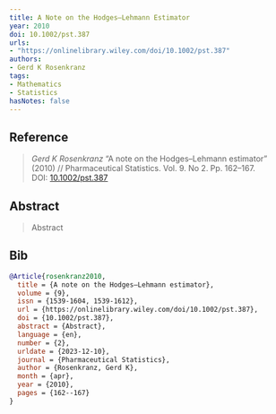 ```yaml
---
title: A Note on the Hodges–Lehmann Estimator
year: 2010
doi: 10.1002/pst.387
urls:
- "https://onlinelibrary.wiley.com/doi/10.1002/pst.387"
authors:
- Gerd K Rosenkranz
tags:
- Mathematics
- Statistics
hasNotes: false
---
```


## Reference

> <i>Gerd K Rosenkranz</i> “A note on the Hodges–Lehmann estimator” (2010) // Pharmaceutical Statistics. Vol.&nbsp;9. No&nbsp;2. Pp.&nbsp;162–167. DOI:&nbsp;<a href='https://doi.org/10.1002/pst.387'>10.1002/pst.387</a>

## Abstract

> Abstract

## Bib

```bib
@Article{rosenkranz2010,
  title = {A note on the Hodges–Lehmann estimator},
  volume = {9},
  issn = {1539-1604, 1539-1612},
  url = {https://onlinelibrary.wiley.com/doi/10.1002/pst.387},
  doi = {10.1002/pst.387},
  abstract = {Abstract},
  language = {en},
  number = {2},
  urldate = {2023-12-10},
  journal = {Pharmaceutical Statistics},
  author = {Rosenkranz, Gerd K},
  month = {apr},
  year = {2010},
  pages = {162--167}
}
```
